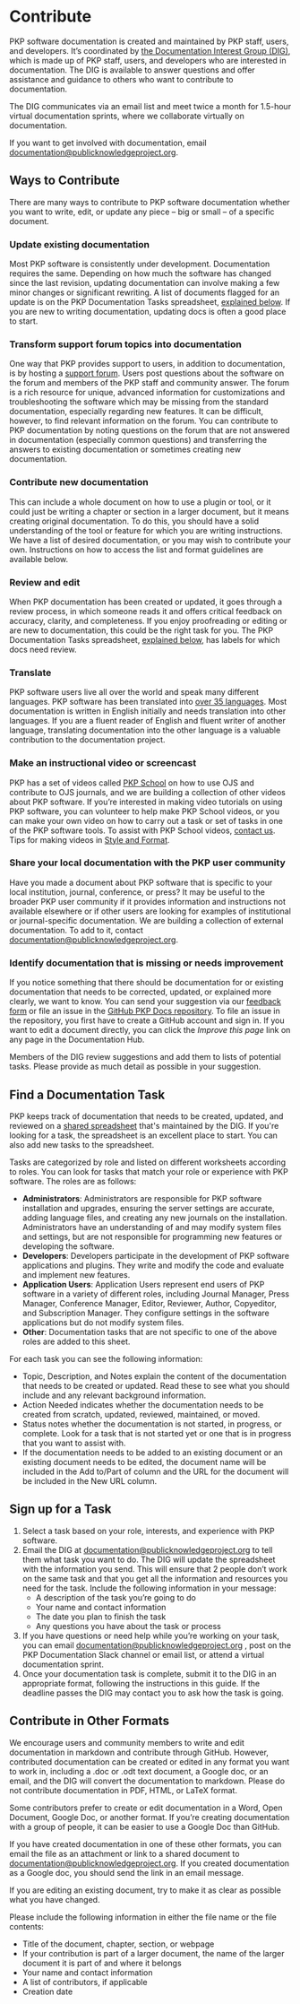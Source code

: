 # Contribute

PKP software documentation is created and maintained by PKP staff, users, and developers. It’s coordinated by [the Documentation Interest Group (DIG)](https://pkp.sfu.ca/documentation-interest-group/), which is made up of PKP staff, users, and developers who are interested in documentation. The DIG is available to answer questions and offer assistance and guidance to others who want to contribute to documentation.

The DIG communicates via an email list and meet twice a month for 1.5-hour virtual documentation sprints, where we collaborate virtually on documentation.

If you want to get involved with documentation, email [documentation@publicknowledgeproject.org](mailto:documentation@publicknowledgeproject.org).

## Ways to Contribute

There are many ways to contribute to PKP software documentation whether you want to write, edit, or update any piece – big or small – of a specific document.

### Update existing documentation

Most PKP software is consistently under development. Documentation requires the same. Depending on how much the software has changed since the last revision, updating documentation can involve making a few minor changes or significant rewriting. A list of documents flagged for an update is on the PKP Documentation Tasks spreadsheet, [explained below](#find-a-documentation-task). If you are new to writing documentation, updating docs is often a good place to start.

### Transform support forum topics into documentation

One way that PKP provides support to users, in addition to documentation, is by hosting a [support forum](https://forum.pkp.sfu.ca/). Users post questions about the software on the forum and members of the PKP staff and community answer. The forum is a rich resource for unique, advanced information for customizations and troubleshooting the software which may be missing from the standard documentation, especially regarding new features. It can be difficult, however, to find relevant information on the forum. You can contribute to PKP documentation by noting questions on the forum that are not answered in documentation (especially common questions) and transferring the answers to existing documentation or sometimes creating new documentation.

### Contribute new documentation

This can include a whole document on how to use a plugin or tool, or it could just be writing a chapter or section in a larger document, but it means creating original documentation. To do this, you should have a solid understanding of the tool or feature for which you are writing instructions. We have a list of desired documentation, or you may wish to contribute your own. Instructions on how to access the list and format guidelines are available below.

### Review and edit

When PKP documentation has been created or updated, it goes through a review process, in which someone reads it and offers critical feedback on accuracy, clarity, and completeness. If you enjoy proofreading or editing or are new to documentation, this could be the right task for you. The PKP Documentation Tasks spreadsheet, [explained below](#find-a-documentation-task), has labels for which docs need review.

### Translate

PKP software users live all over the world and speak many different languages. PKP software has been translated into [over 35 languages](https://pkp.sfu.ca/developers/translation/). Most documentation is written in English initially and needs translation into other languages. If you are a fluent reader of English and fluent writer of another language, translating documentation into the other language is a valuable contribution to the documentation project. <!-- note here on how translations are managed -->

### Make an instructional video or screencast

PKP has a set of videos called [PKP School](http://pkpschool.sfu.ca/) on how to use OJS and contribute to OJS journals, and we are building a collection of other videos about PKP software. If you’re interested in making video tutorials on using PKP software, you can volunteer to help make PKP School videos, or you can make your own video on how to carry out a task or set of tasks in one of the PKP software tools. To assist with PKP School videos, [contact us](mailto:documentation@publicknowledgeproject.org). Tips for making videos in [Style and Format](./style-and-format#tips-for-video-documentation).

### Share your local documentation with the PKP user community

Have you made a document about PKP software that is specific to your local institution, journal, conference, or press? It may be useful to the broader PKP user community if it provides information and instructions not available elsewhere or if other users are looking for examples of institutional or journal-specific documentation. We are building a collection of external documentation. To add to it, contact [documentation@publicknowledgeproject.org](mailto:documentation@publicknowledgeproject.org).

### Identify documentation that is missing or needs improvement

If you notice something that there should be documentation for or existing documentation that needs to be corrected, updated, or explained more clearly, we want to know. You can send your suggestion via our [feedback form](https://pkp.sfu.ca/documentation-feedback) or file an issue in the [GitHub PKP Docs repository](https://github.com/pkp/pkp-docs). To file an issue in the repository, you first have to create a GitHub account and sign in. If you want to edit a document directly, you can click the *Improve this page* link on any page in the Documentation Hub.

Members of the DIG review suggestions and add them to lists of potential tasks. Please provide as much detail as possible in your suggestion.

## Find a Documentation Task

PKP keeps track of documentation that needs to be created, updated, and reviewed on a [shared spreadsheet](https://docs.google.com/spreadsheets/d/1bo0etXPjDxC_xdmOGCdwAtdXv85ojdqRdNr3sfMD2aU/) that's maintained by the DIG. If you're looking for a task, the spreadsheet is an excellent place to start. You can also add new tasks to the spreadsheet.

Tasks are categorized by role and listed on different worksheets according to roles. You can look for tasks that match your role or experience with PKP software. The roles are as follows:

- **Administrators**: Administrators are responsible for PKP software installation and upgrades, ensuring the server settings are accurate, adding language files, and creating any new journals on the installation. Administrators have an understanding of and may modify system files and settings, but are not responsible for programming new features or developing the software.
- **Developers**: Developers participate in the development of PKP software applications and plugins. They write and modify the code and evaluate and implement new features.
- **Application Users**: Application Users represent end users of PKP software in a variety of different roles, including Journal Manager, Press Manager, Conference Manager, Editor, Reviewer, Author, Copyeditor, and Subscription Manager. They configure settings in the software applications but do not modify system files.
- **Other**: Documentation tasks that are not specific to one of the above roles are added to this sheet.

For each task you can see the following information:

- Topic, Description, and Notes explain the content of the documentation that needs to be created or updated. Read these to see what you should include and any relevant background information.
- Action Needed indicates whether the documentation needs to be created from scratch, updated, reviewed, maintained, or moved.
- Status notes whether the documentation is not started, in progress, or complete. Look for a task that is not started yet or one that is in progress that you want to assist with.
- If the documentation needs to be added to an existing document or an existing document needs to be edited, the document name will be included in the Add to/Part of column and the URL for the document will be included in the New URL column.

## Sign up for a Task

1. Select a task based on your role, interests, and experience with PKP software.
2. Email the DIG at [documentation@publicknowledgeproject.org](mailto:documentation@publicknowledgeproject.org) to tell them what task you want to do. The DIG will update the spreadsheet with the information you send. This will ensure that 2 people don’t work on the same task and that you get all the information and resources you need for the task. Include the following information in your message:
    - A description of the task you’re going to do
    - Your name and contact information
    - The date you plan to finish the task
    - Any questions you have about the task or process
3. If you have questions or need help while you’re working on your task, you can email [documentation@publicknowledgeproject.org](mailto:documentation@publicknowledgeproject.org) , post on the PKP Documentation Slack channel or email list, or attend a virtual documentation sprint.
4. Once your documentation task is complete, submit it to the DIG in an appropriate format, following the instructions in this guide. If the deadline passes the DIG may contact you to ask how the task is going.

## Contribute in Other Formats

We encourage users and community members to write and edit documentation in markdown and contribute through GitHub. However, contributed documentation can be created or edited in any format you want to work in, including a .doc or .odt text document, a Google doc, or an email, and the DIG will convert the documentation to markdown. Please do not contribute documentation in PDF, HTML, or LaTeX format.

Some contributors prefer to create or edit documentation in a Word, Open Document, Google Doc, or another format. If you’re creating documentation with a group of people, it can be easier to use a Google Doc than GitHub.

If you have created documentation in one of these other formats, you can email the file as an attachment or link to a shared document to [documentation@publicknowledgeproject.org](mailto:documentation@publicknowledgeproject.org). If you created documentation as a Google doc, you should send the link in an email message.

If you are editing an existing document, try to make it as clear as possible what you have changed.

Please include the following information in either the file name or the file contents:

- Title of the document, chapter, section, or webpage
- If your contribution is part of a larger document, the name of the larger document it is part of and where it belongs
- Your name and contact information
- A list of contributors, if applicable
- Creation date
